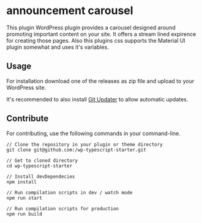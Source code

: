 # announcement carousel
This plugin WordPress plugin provides a carousel designed around promoting important content on your site. It offers a stream lined expirence for creating those pages. Also this plugins css supports the Material UI plugin somewhat and uses it's variables.

## Usage

For installation download one of the releases as zip file and upload to your WordPress site.

It's recommended to also install [Git Updater](https://github.com/afragen/git-updater) to allow automatic updates.

## Contribute 

For contributing, use the following commands in your command-line.
```
// Clone the repository in your plugin or theme directory
git clone git@github.com:/wp-typescript-starter.git

// Get to cloned directory
cd wp-typescript-starter

// Install devDependecies
npm install

// Run compilation scripts in dev / watch mode
npm run start 

// Run compilation scripts for production
npm run build
```